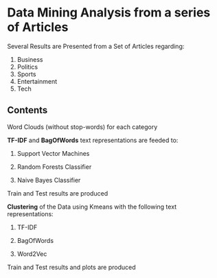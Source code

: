# Data Mining Analysis from a series of Articles

Several Results are Presented from a Set of Articles regarding:
  1. Business
  2. Politics
  3. Sports
  4. Entertainment
  5. Tech
  
## Contents 
  
Word Clouds (without stop-words) for each category


**TF-IDF** and **BagOfWords** text representations are feeded to:

1. Support Vector Machines

2. Random Forests Classifier

3. Naive Bayes Classifier

Train and Test results are produced


**Clustering** of the  Data using Kmeans with the following text representations:

1. TF-IDF

2. BagOfWords

3. Word2Vec

Train and Test results and plots are produced
